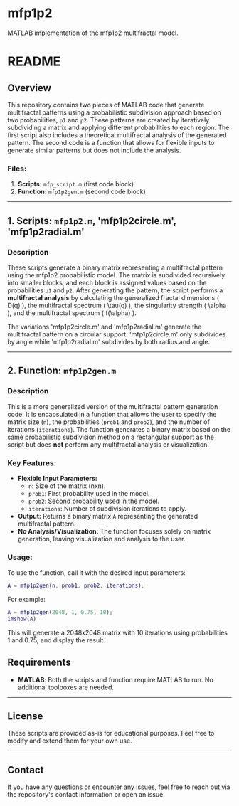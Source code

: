 # mfp1p2
MATLAB implementation of the mfp1p2 multifractal model.
# README

## Overview
This repository contains two pieces of MATLAB code that generate multifractal patterns using a probabilistic subdivision approach based on two probabilities, `p1` and `p2`. These patterns are created by iteratively subdividing a matrix and applying different probabilities to each region. The first script also includes a theoretical multifractal analysis of the generated pattern. The second code is a function that allows for flexible inputs to generate similar patterns but does not include the analysis.

### Files:
1. **Scripts:** `mfp_script.m` (first code block)
2. **Function:** `mfp1p2gen.m` (second code block)

---

## 1. Scripts: `mfp1p2.m`, 'mfp1p2circle.m', 'mfp1p2radial.m'

### Description
These scripts generate a binary matrix representing a multifractal pattern using the mfp1p2 probabilistic model. The matrix is subdivided recursively into smaller blocks, and each block is assigned values based on the probabilities `p1` and `p2`. After generating the pattern, the script performs a **multifractal analysis** by calculating the generalized fractal dimensions \( D(q) \), the multifractal spectrum \( \tau(q) \), the singularity strength \( \alpha \), and the multifractal spectrum \( f(\alpha) \).

The variations 'mfp1p2circle.m' and 'mfp1p2radial.m' generate the multifractal pattern on a circular support. 'mfp1p2circle.m' only subdivides by angle while 'mfp1p2radial.m' subdivides by both radius and angle.

---

## 2. Function: `mfp1p2gen.m`

### Description
This is a more generalized version of the multifractal pattern generation code. It is encapsulated in a function that allows the user to specify the matrix size (`n`), the probabilities (`prob1` and `prob2`), and the number of iterations (`iterations`). The function generates a binary matrix based on the same probabilistic subdivision method on a rectangular support as the script but does **not** perform any multifractal analysis or visualization.

### Key Features:
- **Flexible Input Parameters:**
  - `n`: Size of the matrix (nxn).
  - `prob1`: First probability used in the model.
  - `prob2`: Second probability used in the model.
  - `iterations`: Number of subdivision iterations to apply.
- **Output:** Returns a binary matrix `A` representing the generated multifractal pattern.
- **No Analysis/Visualization:** The function focuses solely on matrix generation, leaving visualization and analysis to the user.

### Usage:
To use the function, call it with the desired input parameters:
```matlab
A = mfp1p2gen(n, prob1, prob2, iterations);
```
For example:
```matlab
A = mfp1p2gen(2048, 1, 0.75, 10);
imshow(A)
```
This will generate a 2048x2048 matrix with 10 iterations using probabilities 1 and 0.75, and display the result.

## Requirements
- **MATLAB**: Both the scripts and function require MATLAB to run. No additional toolboxes are needed.

---

## License
These scripts are provided as-is for educational purposes. Feel free to modify and extend them for your own use.

---

## Contact
If you have any questions or encounter any issues, feel free to reach out via the repository's contact information or open an issue.
